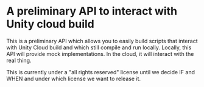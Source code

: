 # A preliminary API to interact with Unity cloud build
This is a preliminary API which allows you to easily build scripts that interact with Unity Cloud build and which still compile and run locally. Locally, this API will
provide mock implementations. In the cloud, it will interact with the real thing.

This is currently under a "all rights reserved" license until we decide IF and WHEN and under which license we want to release it.